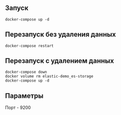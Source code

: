 ## Запуск

```
docker-compose up -d
```
## Перезапуск без удаления данных
```
docker-compose restart
```
## Перезапуск с удалением данных

```
docker-compose down
docker volume rm elastic-demo_es-storage 
docker-compose up -d
```

## Параметры
Порт - 9200

